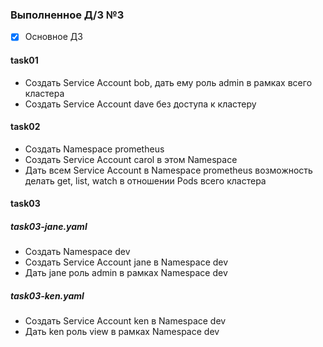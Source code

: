 ### Выполненное Д/З №3

 - [x] Основное ДЗ

#### task01 
- Создать Service Account bob, дать ему роль admin в рамках всего кластера
- Создать Service Account dave без доступа к кластеру

#### task02
- Создать Namespace prometheus
- Создать Service Account carol в этом Namespace
- Дать всем Service Account в Namespace prometheus возможность делать get, list, watch в отношении Pods всего кластера

#### task03
##### task03-jane.yaml
- Создать Namespace dev
- Создать Service Account jane в Namespace dev
- Дать jane роль admin в рамках Namespace dev

##### task03-ken.yaml
- Создать Service Account ken в Namespace dev
- Дать ken роль view в рамках Namespace dev